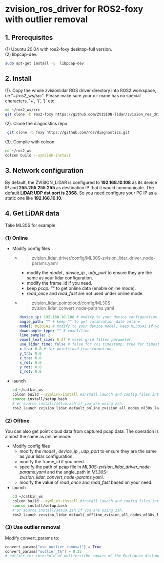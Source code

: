 # zvision_ros_driver for ROS2-foxy with outlier removal
## 1. Prerequisites
(1) Ubuntu 20.04  with ros2-foxy desktop-full version.   
(2) libpcap-dev.  
```bash
sudo apt-get install -y  libpcap-dev
```

##  2. Install
(1). Copy the whole zvisionlidar ROS driver directory into ROS2 workspace, i.e "~/ros2_ws/src". Please make sure your dir mane has no special characters, '+', '(', ')' etc. 
```bash
cd ~/ros2_ws/src
git clone -b ros2-foxy https://github.com/ZVISION-lidar/zvision_ros_driver
``` 
(2). Clone the diagnostics repo
```bash
 git clone -b foxy https://github.com/ros/diagnostics.git 
 ```
(3). Compile with colcon:
```bash
cd ~/ros2_ws
colcon build --symlink-install 
```
## 3. Network configuration
By default, the ZVISION_LIDAR is configured to **192.168.10.108** as its device IP and **255.255.255.255** as destination IP that it would communicate. The default **LiDAR UDP dst port is 2368**.
So you need configure your PC IP as a static one like **192.168.10.10**.

## 4. Get LiDAR data
Take ML30S for example:
### (1) Online 
* Modify config files  
    * >zvision_lidar_driver/config/ML30S-zvision_lidar_driver_node-params.yaml  
    
        * modify the *model* , *device_ip* , *udp_port* to ensure they are the same as your lidar configuration.  
        * modify the frame_id if you need.
        * keep *pcap: ""*  to get online data (enable online mode).
        * *read_once* and *read_fast* are not used under online mode. 

    * >zvision_lidar_pointcloud/config/ML30S-zvision_lidar_convert_node-params.yaml
        ```yaml
        device_ip: 192.168.10.108 # modify to your device configuration
        angle_path: "" # keep "" to get calibration data online
        model: ML30SA1 # modify to your device model, keep ML30SA1 if you are using ML30S serise.
        downsample_type: "" # voxel/line
        line_sample: 2 
        voxel_leaf_size: 0.2f # voxel grid filter parameter.
        use_lidar_time: false # false for ros timestamp, true for timestamp from udp packages.
        x_tra: 0.0 # for pointcloud transformation.
        y_tra: 0.0
        z_tra: 0.0
        x_rot: 0.0
        y_rot: 0.0
        z_rot: 0.0
        ```

* launch   
    ```bash
    cd ~/catkin_ws
    colcon build --symlink-install #install launch and config files into share.
    source install/setup.bash   
    # or source install/setup.zsh if you are using zsh.
    ros2 launch zvision_lidar default_online_zvision_all_nodes_ml30s_launch.py 
    ```
### (2) Offline

You can also get point cloud data from captured pcap data. 
The operation is almost the same as online mode.
* Modify config files  
    * modify the *model* , *device_ip* , *udp_port* to ensure they are the same as your lidar configuration.  
    * modify the frame_id if you need.
    * specify the path of pcap file in *ML30S-zvision_lidar_driver_node-params.yaml* and the angle_path in *ML30S-zvision_lidar_convert_node-params.yaml*.
    * modify the value of *read_once* and *read_fast* based on your need.
* launch   
    ```bash
    cd ~/catkin_ws
    colcon build --symlink-install #install launch and config files into share.
    source install/setup.bash   
    # or source install/setup.zsh if you are using zsh.
    ros2 launch zvision_lidar default_offline_zvision_all_nodes_ml30s_launch.py 
    ```

### (3) Use outlier removal
Modify convert_params to:

```python
convert_params["use_outlier_removal"] = True
convert_params["outlier_th"] = 0.25
# outlier_th: threshold of outliers(the square of the Euclidean distance)
```










